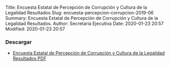 Title: Encuesta Estatal de Percepción de Corrupción y Cultura de la Legalidad Resultados
Slug: encuesta-percepcion-corrupcion-2019-06
Summary: Encuesta Estatal de Percepción de Corrupción y Cultura de la Legalidad Resultados.
Author: Secretaría Ejecutiva
Date: 2020-01-23 20:57
Modified: 2020-01-23 20:57


### Descargar

* [Encuesta Estatal de Percepción de Corrupción y Cultura de la Legalidad Resultados <i class="fa fa-file-pdf-o" aria-hidden="true"></i> PDF](encuesta-estatal-percepción-corrupción-cultura-legalidad-resultados-06-2019.pdf)